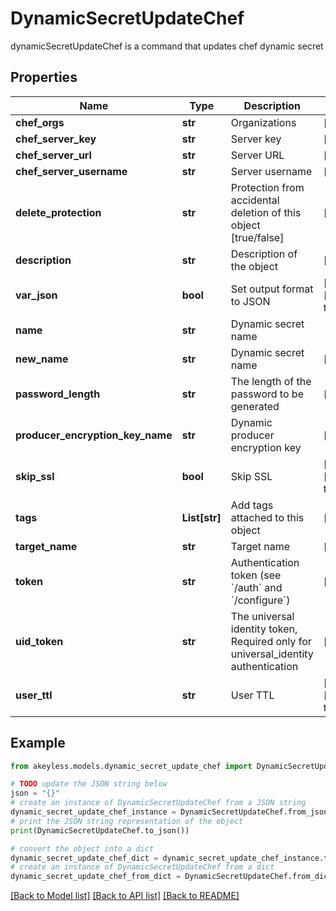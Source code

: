 # DynamicSecretUpdateChef

dynamicSecretUpdateChef is a command that updates chef dynamic secret

## Properties

Name | Type | Description | Notes
------------ | ------------- | ------------- | -------------
**chef_orgs** | **str** | Organizations | [optional] 
**chef_server_key** | **str** | Server key | [optional] 
**chef_server_url** | **str** | Server URL | [optional] 
**chef_server_username** | **str** | Server username | [optional] 
**delete_protection** | **str** | Protection from accidental deletion of this object [true/false] | [optional] 
**description** | **str** | Description of the object | [optional] 
**var_json** | **bool** | Set output format to JSON | [optional] [default to False]
**name** | **str** | Dynamic secret name | 
**new_name** | **str** | Dynamic secret name | [optional] 
**password_length** | **str** | The length of the password to be generated | [optional] 
**producer_encryption_key_name** | **str** | Dynamic producer encryption key | [optional] 
**skip_ssl** | **bool** | Skip SSL | [optional] [default to True]
**tags** | **List[str]** | Add tags attached to this object | [optional] 
**target_name** | **str** | Target name | [optional] 
**token** | **str** | Authentication token (see &#x60;/auth&#x60; and &#x60;/configure&#x60;) | [optional] 
**uid_token** | **str** | The universal identity token, Required only for universal_identity authentication | [optional] 
**user_ttl** | **str** | User TTL | [optional] [default to '60m']

## Example

```python
from akeyless.models.dynamic_secret_update_chef import DynamicSecretUpdateChef

# TODO update the JSON string below
json = "{}"
# create an instance of DynamicSecretUpdateChef from a JSON string
dynamic_secret_update_chef_instance = DynamicSecretUpdateChef.from_json(json)
# print the JSON string representation of the object
print(DynamicSecretUpdateChef.to_json())

# convert the object into a dict
dynamic_secret_update_chef_dict = dynamic_secret_update_chef_instance.to_dict()
# create an instance of DynamicSecretUpdateChef from a dict
dynamic_secret_update_chef_from_dict = DynamicSecretUpdateChef.from_dict(dynamic_secret_update_chef_dict)
```
[[Back to Model list]](../README.md#documentation-for-models) [[Back to API list]](../README.md#documentation-for-api-endpoints) [[Back to README]](../README.md)


